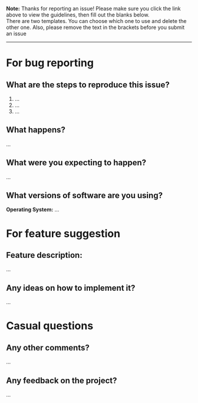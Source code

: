 **Note:** Thanks for reporting an issue! Please make sure you click the link above to view the guidelines, then fill out the blanks below.  
There are two templates. You can choose which one to use and delete the other one. Also, please remove the text in the brackets before you submit an issue

---

# For bug reporting
## What are the steps to reproduce this issue?
1. …
2. …
3. …

## What happens?
…

## What were you expecting to happen?
…

## What versions of software are you using?
**Operating System:** …

# For feature suggestion
## Feature description:
…

## Any ideas on how to implement it?
…

# Casual questions
## Any other comments?
…

## Any feedback on the project?
…

